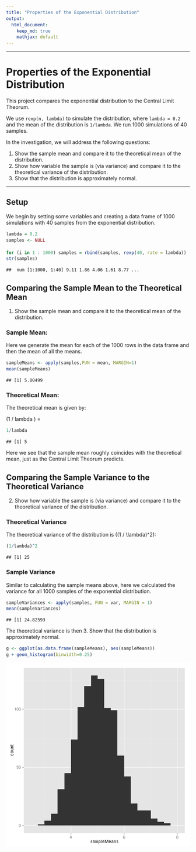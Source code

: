 ```yaml
---
title: "Properties of the Exponential Distribution"
output:
  html_document:
    keep_md: true
    mathjax: default
---
```

---

# Properties of the Exponential Distribution

This project compares the exponential distribution to the Central Limit Theorum.

We use `rexp(n, lambda)` to simulate the distribution, where `lambda =
0.2` and the mean of the distribution is `1/lambda`. We run 1000
simulations of 40 samples.

In the investigation, we will address the following questions:

1. Show the sample mean and compare it to the theoretical mean of the distribution.
2. Show how variable the sample is (via variance) and compare it to the theoretical variance of the distribution.
3. Show that the distribution is approximately normal.

---
## Setup



We begin by setting some variables and creating a data frame of 1000
simulations with 40 samples from the exponential distribution.


```r
lambda = 0.2
samples <- NULL

for (i in 1 : 1000) samples = rbind(samples, rexp(40, rate = lambda))
str(samples)
```

```
##  num [1:1000, 1:40] 9.11 1.86 4.06 1.61 8.77 ...
```

## Comparing the Sample Mean to the Theoretical Mean

1. Show the sample mean and compare it to the theoretical mean of the distribution.

### Sample Mean:

Here we generate the mean for each of the 1000 rows in the data frame
and then the mean of all the means.



```r
sampleMeans <- apply(samples,FUN = mean, MARGIN=1)
mean(sampleMeans)
```

```
## [1] 5.00499
```

### Theoretical Mean:

The theoretical mean is given by:

\(1 / lambda \) =


```r
1/lambda
```

```
## [1] 5
```

Here we see that the sample mean roughly coincides with the
theoretical mean, just as the Central Limit Theorum predicts.

## Comparing the Sample Variance to the Theoretical Variance

2. Show how variable the sample is (via variance) and compare it to the theoretical variance of the distribution.

### Theoretical Variance

The theoretical variance of the distribution is \((1 / \lambda)^2\):


```r
(1/lambda)^2
```

```
## [1] 25
```

### Sample Variance

Similar to calculating the sample means above, here we calculated the
variance for all 1000 samples of the exponential distribution.


```r
sampleVariances <- apply(samples, FUN = var, MARGIN = 1)
mean(sampleVariances)
```

```
## [1] 24.82593
```

The theoretical variance is then
3. Show that the distribution is approximately normal.


```r
g <- ggplot(as.data.frame(sampleMeans), aes(sampleMeans))
g + geom_histogram(binwidth=0.25)
```

![plot of chunk unnamed-chunk-7](figure/unnamed-chunk-7-1.png) 
